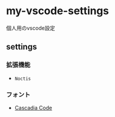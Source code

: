 # my-vscode-settings

個人用のvscode設定

## settings

### 拡張機能

- `Noctis`

### フォント

- [Cascadia Code](https://github.com/microsoft/cascadia-code)

